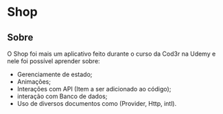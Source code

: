 # Shop

## Sobre
O Shop foi mais um aplicativo feito durante o curso da Cod3r na Udemy e nele foi possível aprender sobre:
* Gerenciamente de estado;
* Animações;
* Interações com API (Item a ser adicionado ao código);
* interação com Banco de dados;
* Uso de diversos documentos como (Provider, Http, intl).